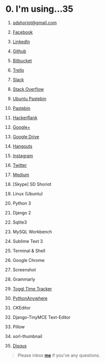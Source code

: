 # 0. I'm using...35

1. sdshoriot@gmail.com

2. [Facebook](https://www.facebook.com/shoriot) 

3. [LinkedIn](https://www.linkedin.com/in/sd-shoriot/)

4. [Github](https://github.com/sdshoriot)

5. [Bitbucket](https://bitbucket.org/sdshoriot/)

6. [Trello](https://trello.com/sdshoriot/boards)

7. [Slack](https://sdshoriot.slack.com/)

8. [Stack Overflow](https://stackoverflow.com/users/8742316/sd-shoriot?tab=profile)

9. [Ubuntu Pastebin](https://paste.ubuntu.com/?fbclid=IwAR2rawOowOh7l6vOsY4JH66W_wvUvm6XiRBQdmts7MET3YNCI5KF-XTglXk)

10. [Pastebin](https://pastebin.com/u/Shoriot)

11. [HackerRank](https://www.hackerrank.com/sdshoriot?hr_r=1)

12. [Google+](https://plus.google.com/u/0/109738649575393209761)

13. [Google Drive](https://drive.google.com/drive/my-drive?ogsrc=32)

14. [Hangouts](https://mail.google.com/mail/u/0/#inbox)

15. [Instagram](https://www.instagram.com/sd_shoriot/)

16. [Twitter](https://twitter.com/SdShoriot)

17. [Medium](https://medium.com/@sdshoriot)

18. [Skype] SD Shoriot

19. Linux (Ubuntu)

20. Python 3

21. Django 2

22. Sqlite3

23. MySQL Workbench 

24. Sublime Text 3

25. Terminal & Shell

26. Google Chrome

27. Screenshot

28. Grammarly

29. [Toggl Time Tracker](https://toggl.com/app/timer)

30. [PythonAnywhere](https://www.pythonanywhere.com/user/shoriot/)

31. CKEditor

32. Django-TinyMCE Text-Editor

33. Pillow

34. sorl-thumbnail

35. [Disqus](https://disqus.com/by/sdshoriot/)


> Please inbox **[me](https://www.facebook.com/shoriot)** if you've any questions.